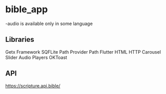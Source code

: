 # bible_app

-audio is available only in some language

## Libraries
Getx Framework
SQFLite
Path Provider
Path
Flutter HTML
HTTP
Carousel Slider
Audio Players
OKToast

## API
https://scripture.api.bible/